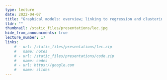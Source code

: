 ```yaml
---
type: lecture
date: 2022-04-07
title: "Graphical models: overview; linking to regression and clustering"
tldr: ""
thumbnail: /static_files/presentations/lec.jpg
hide_from_announcments: true
lecture_number: 17
links: 
    # - url: /static_files/presentations/lec.zip
    #   name: notes
    # - url: /static_files/presentations/code.zip
    #   name: codes
    # - url: https://google.com
    #   name: slides
---
```

<!-- **Suggested Readings:** -->
<!-- - [Readings 1](http://example.com) -->
